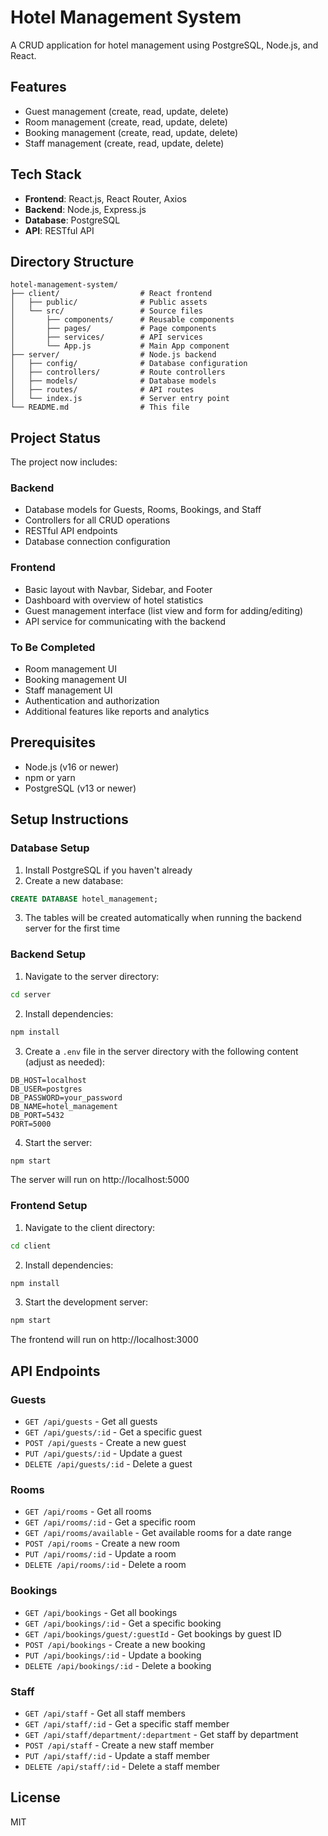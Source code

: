 # Hotel Management System

A CRUD application for hotel management using PostgreSQL, Node.js, and React.

## Features

- Guest management (create, read, update, delete)
- Room management (create, read, update, delete)
- Booking management (create, read, update, delete)
- Staff management (create, read, update, delete)

## Tech Stack

- **Frontend**: React.js, React Router, Axios
- **Backend**: Node.js, Express.js
- **Database**: PostgreSQL
- **API**: RESTful API

## Directory Structure

```
hotel-management-system/
├── client/                  # React frontend
│   ├── public/              # Public assets
│   └── src/                 # Source files
│       ├── components/      # Reusable components
│       ├── pages/           # Page components
│       ├── services/        # API services
│       └── App.js           # Main App component
├── server/                  # Node.js backend
│   ├── config/              # Database configuration
│   ├── controllers/         # Route controllers
│   ├── models/              # Database models
│   ├── routes/              # API routes
│   └── index.js             # Server entry point
└── README.md                # This file
```

## Project Status

The project now includes:

### Backend
- Database models for Guests, Rooms, Bookings, and Staff
- Controllers for all CRUD operations
- RESTful API endpoints
- Database connection configuration

### Frontend
- Basic layout with Navbar, Sidebar, and Footer
- Dashboard with overview of hotel statistics
- Guest management interface (list view and form for adding/editing)
- API service for communicating with the backend

### To Be Completed
- Room management UI
- Booking management UI
- Staff management UI
- Authentication and authorization
- Additional features like reports and analytics

## Prerequisites

- Node.js (v16 or newer)
- npm or yarn
- PostgreSQL (v13 or newer)

## Setup Instructions

### Database Setup

1. Install PostgreSQL if you haven't already
2. Create a new database:

```sql
CREATE DATABASE hotel_management;
```

3. The tables will be created automatically when running the backend server for the first time

### Backend Setup

1. Navigate to the server directory:

```bash
cd server
```

2. Install dependencies:

```bash
npm install
```

3. Create a `.env` file in the server directory with the following content (adjust as needed):

```
DB_HOST=localhost
DB_USER=postgres
DB_PASSWORD=your_password
DB_NAME=hotel_management
DB_PORT=5432
PORT=5000
```

4. Start the server:

```bash
npm start
```

The server will run on http://localhost:5000

### Frontend Setup

1. Navigate to the client directory:

```bash
cd client
```

2. Install dependencies:

```bash
npm install
```

3. Start the development server:

```bash
npm start
```

The frontend will run on http://localhost:3000

## API Endpoints

### Guests
- `GET /api/guests` - Get all guests
- `GET /api/guests/:id` - Get a specific guest
- `POST /api/guests` - Create a new guest
- `PUT /api/guests/:id` - Update a guest
- `DELETE /api/guests/:id` - Delete a guest

### Rooms
- `GET /api/rooms` - Get all rooms
- `GET /api/rooms/:id` - Get a specific room
- `GET /api/rooms/available` - Get available rooms for a date range
- `POST /api/rooms` - Create a new room
- `PUT /api/rooms/:id` - Update a room
- `DELETE /api/rooms/:id` - Delete a room

### Bookings
- `GET /api/bookings` - Get all bookings
- `GET /api/bookings/:id` - Get a specific booking
- `GET /api/bookings/guest/:guestId` - Get bookings by guest ID
- `POST /api/bookings` - Create a new booking
- `PUT /api/bookings/:id` - Update a booking
- `DELETE /api/bookings/:id` - Delete a booking

### Staff
- `GET /api/staff` - Get all staff members
- `GET /api/staff/:id` - Get a specific staff member
- `GET /api/staff/department/:department` - Get staff by department
- `POST /api/staff` - Create a new staff member
- `PUT /api/staff/:id` - Update a staff member
- `DELETE /api/staff/:id` - Delete a staff member

## License

MIT